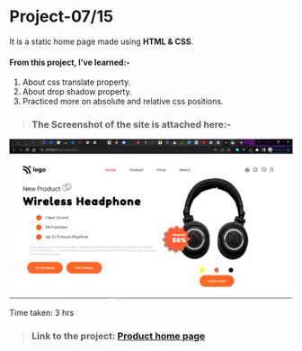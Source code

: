 # Project-07/15 
It is a static home page made using **HTML & CSS**.

#### From this project, I've learned:-

1. About css translate property.
2. About drop shadow property.
2. Practiced more on absolute and relative css positions.


> ### The Screenshot of the site is attached here:-

![Project-3 ScreenShot:](SS7.png "Product home page")

Time taken: 3 hrs

> ### Link to the project: [Product home page](https://aim-product-home-page.netlify.app/)